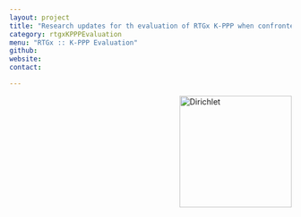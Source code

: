 ```yaml
---
layout: project
title: "Research updates for th evaluation of RTGx K-PPP when confronted with degraded observables"
category: rtgxKPPPEvaluation
menu: "RTGx :: K-PPP Evaluation"
github:
website:
contact:

---
```

<img src="https://encrypted-tbn0.gstatic.com/images?q=tbn:ANd9GcQe44MnWFwZ5MmiBYTG-azSP2yi-8V-pAtvD-NpQC1RGG7TuA9zfQ" alt="Dirichlet" align = "right" style="width: 200px;"/>

